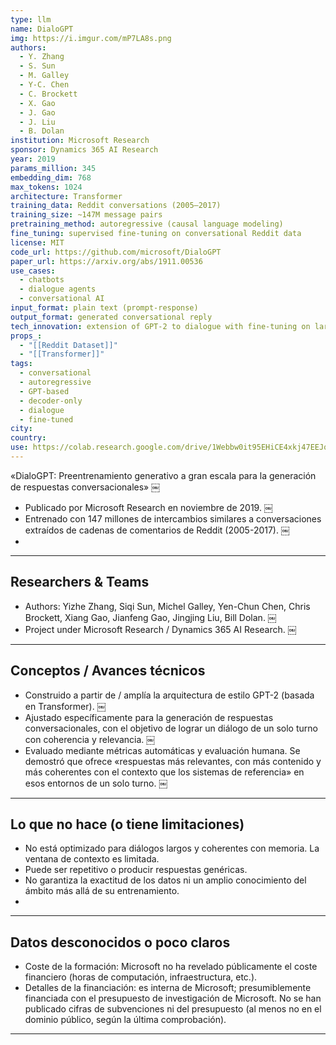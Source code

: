 ```yaml
---
type: llm
name: DialoGPT
img: https://i.imgur.com/mP7LA8s.png
authors:
  - Y. Zhang
  - S. Sun
  - M. Galley
  - Y-C. Chen
  - C. Brockett
  - X. Gao
  - J. Gao
  - J. Liu
  - B. Dolan
institution: Microsoft Research
sponsor: Dynamics 365 AI Research
year: 2019
params_million: 345
embedding_dim: 768
max_tokens: 1024
architecture: Transformer
training_data: Reddit conversations (2005–2017)
training_size: ~147M message pairs
pretraining_method: autoregressive (causal language modeling)
fine_tuning: supervised fine-tuning on conversational Reddit data
license: MIT
code_url: https://github.com/microsoft/DialoGPT
paper_url: https://arxiv.org/abs/1911.00536
use_cases:
  - chatbots
  - dialogue agents
  - conversational AI
input_format: plain text (prompt-response)
output_format: generated conversational reply
tech_innovation: extension of GPT-2 to dialogue with fine-tuning on large-scale Reddit data
props_:
  - "[[Reddit Dataset]]"
  - "[[Transformer]]"
tags:
  - conversational
  - autoregressive
  - GPT-based
  - decoder-only
  - dialogue
  - fine-tuned
city:
country:
use: https://colab.research.google.com/drive/1Webbw0it95EHiCE4xkj47EEJqTnVwAtj
---
```


«DialoGPT: Preentrenamiento generativo a gran escala para la generación de respuestas conversacionales»  ￼

- Publicado por Microsoft Research en noviembre de 2019.  ￼
- Entrenado con 147 millones de intercambios similares a conversaciones extraídos de cadenas de comentarios de Reddit (2005-2017).  ￼
- 
---

## Researchers & Teams
- Authors: Yizhe Zhang, Siqi Sun, Michel Galley, Yen-Chun Chen, Chris Brockett, Xiang Gao, Jianfeng Gao, Jingjing Liu, Bill Dolan.  ￼
- Project under Microsoft Research / Dynamics 365 AI Research.  ￼

---

## Conceptos / Avances técnicos
- Construido a partir de / amplía la arquitectura de estilo GPT-2 (basada en Transformer).  ￼
- Ajustado específicamente para la generación de respuestas conversacionales, con el objetivo de lograr un diálogo de un solo turno con coherencia y relevancia.  ￼
- Evaluado mediante métricas automáticas y evaluación humana. Se demostró que ofrece «respuestas más relevantes, con más contenido y más coherentes con el contexto que los sistemas de referencia» en esos entornos de un solo turno.  ￼

---

## Lo que no hace (o tiene limitaciones)
- No está optimizado para diálogos largos y coherentes con memoria. La ventana de contexto es limitada.
- Puede ser repetitivo o producir respuestas genéricas.
- No garantiza la exactitud de los datos ni un amplio conocimiento del ámbito más allá de su entrenamiento.
- 
---


## Datos desconocidos o poco claros
- Coste de la formación: Microsoft no ha revelado públicamente el coste financiero (horas de computación, infraestructura, etc.).
- Detalles de la financiación: es interna de Microsoft; presumiblemente financiada con el presupuesto de investigación de Microsoft. No se han publicado cifras de subvenciones ni del presupuesto (al menos no en el dominio público, según la última comprobación).
---



